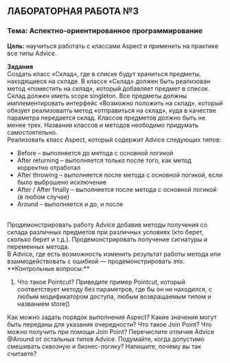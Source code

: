 ## ЛАБОРАТОРНАЯ РАБОТА №3

### Тема: Аспектно-ориентированное программирование

**Цель:** научиться работать с классами Aspect и применить на практике все типы Advice.

**Задания**
<br>
Создать класс «Склад», где в списке будут храниться предметы, находящиеся на складе. В классе «Склад» должен быть реализован метод «поместить на склад», который добавляет предмет в список. Склад должен иметь scope singleton.
Все предметы должны имплементировать интерфейс «Возможно положить на склад», который обязует реализовалть метод «отправиться на склад», куда в качестве параметра передается склад. Классов предметов должно быть не менее трех.
Названия классов и методов неободимо придумать самостоятельно.<br>
Реализовать класс Aspect, который содержит Advice следующих типов:<br>
- Before – выполняется до метода с основной логикой<br>
- After returning – выполняется только после того, как метод корректно отработал<br>
- After throwing – выполняется после метода с основной логикой, если было выброшено исключение<br>
- After / After finally – выполняется после метода с основной логикой (в любом случае)<br>
- Around – выполняется и до, и после<br>
<br>
Продемонстрировать работу Advice добавив методы получения со склада различных предметов при различных условиях (кто берет, сколько берет и т.д.).
Продемонстрировать получение сигнатуры и переменных метода.<br>
В Advice, где есть возможность изменить результат работы метода или взаимодействовать с ошибкой — продемонстрировать это.
**Контрольные вопросы:**

1. Что такое Pointcut? Приведите пример Pointcut, который соответствует методу без параметров, где бы он ни находился, с любым модификатором доступа, любым возвращаемым типом и названием store()

Как можно задать порядок выполнения Aspect? Какие значения могут быть переданы для указания очередности?
Что такое Join Point? Что можно получить при помощи Join Point?
Перечислите отличия Advice @Around от остальных типов Advice.
Подумайте, когда допустимо смешивать сквозную и бизнес-логику? Напишите, почему вы так считаете?
